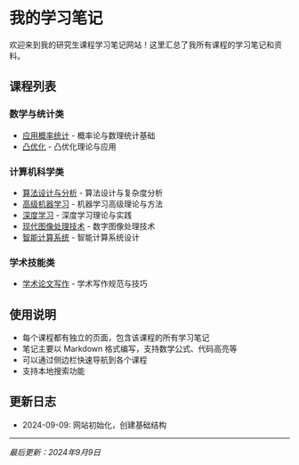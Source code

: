 # 我的学习笔记

欢迎来到我的研究生课程学习笔记网站！这里汇总了我所有课程的学习笔记和资料。

## 课程列表

### 数学与统计类
- [应用概率统计](./courses/applied-probability-statistics/) - 概率论与数理统计基础
- [凸优化](./courses/convex-optimization/) - 凸优化理论与应用

### 计算机科学类
- [算法设计与分析](./courses/algorithm-design-analysis/) - 算法设计与复杂度分析
- [高级机器学习](./courses/advanced-machine-learning/) - 机器学习高级理论与方法
- [深度学习](./courses/deep-learning/) - 深度学习理论与实践
- [现代图像处理技术](./courses/modern-image-processing/) - 数字图像处理技术
- [智能计算系统](./courses/intelligent-computing-systems/) - 智能计算系统设计

### 学术技能类
- [学术论文写作](./courses/academic-writing/) - 学术写作规范与技巧

## 使用说明

- 每个课程都有独立的页面，包含该课程的所有学习笔记
- 笔记主要以 Markdown 格式编写，支持数学公式、代码高亮等
- 可以通过侧边栏快速导航到各个课程
- 支持本地搜索功能

## 更新日志

- 2024-09-09: 网站初始化，创建基础结构

---

*最后更新：2024年9月9日*
